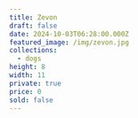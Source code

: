 ```yaml
---
title: Zevon
draft: false
date: 2024-10-03T06:28:00.000Z
featured_image: /img/zevon.jpg
collections:
  - dogs
height: 8
width: 11
private: true
price: 0
sold: false
---
```

